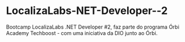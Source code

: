 # LocalizaLabs-NET-Developer--2
Bootcamp LocalizaLabs .NET Developer #2, faz parte do programa Órbi Academy Techboost - com uma iniciativa da DIO junto ao Órbi.
